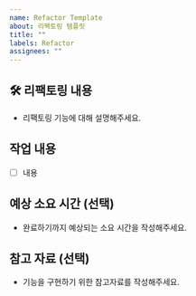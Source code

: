 ```yaml
---
name: Refactor Template
about: 리팩토링 템플릿
title: ""
labels: Refactor
assignees: ""
---
```


## 🛠️ 리팩토링 내용

- 리팩토링 기능에 대해 설명해주세요.

## 작업 내용

- [ ] 내용

## 예상 소요 시간 (선택)

- 완료하기까지 예상되는 소요 시간을 작성해주세요.

## 참고 자료 (선택)

- 기능을 구현하기 위한 참고자료를 작성해주세요.
